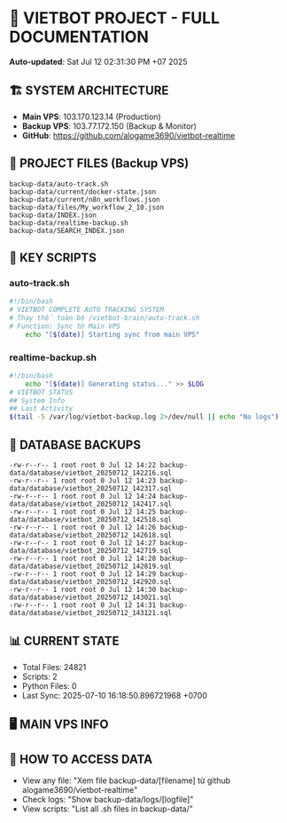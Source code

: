 # 🤖 VIETBOT PROJECT - FULL DOCUMENTATION
**Auto-updated**: Sat Jul 12 02:31:30 PM +07 2025

## 🏗️ SYSTEM ARCHITECTURE
- **Main VPS**: 103.170.123.14 (Production)
- **Backup VPS**: 103.77.172.150 (Backup & Monitor)
- **GitHub**: https://github.com/alogame3690/vietbot-realtime

## 📁 PROJECT FILES (Backup VPS)
```
backup-data/auto-track.sh
backup-data/current/docker-state.json
backup-data/current/n8n_workflows.json
backup-data/files/My_workflow_2_10.json
backup-data/INDEX.json
backup-data/realtime-backup.sh
backup-data/SEARCH_INDEX.json
```

## 🔧 KEY SCRIPTS
### auto-track.sh
```bash
#!/bin/bash
# VIETBOT COMPLETE AUTO TRACKING SYSTEM
# Thay thế toàn bộ /vietbot-brain/auto-track.sh
# Function: Sync từ Main VPS
    echo "[$(date)] Starting sync from main VPS"
```
### realtime-backup.sh
```bash
#!/bin/bash
    echo "[$(date)] Generating status..." >> $LOG
# VIETBOT STATUS
## System Info
## Last Activity
$(tail -5 /var/log/vietbot-backup.log 2>/dev/null || echo "No logs")
```

## 💾 DATABASE BACKUPS
```
-rw-r--r-- 1 root root 0 Jul 12 14:22 backup-data/database/vietbot_20250712_142216.sql
-rw-r--r-- 1 root root 0 Jul 12 14:23 backup-data/database/vietbot_20250712_142317.sql
-rw-r--r-- 1 root root 0 Jul 12 14:24 backup-data/database/vietbot_20250712_142417.sql
-rw-r--r-- 1 root root 0 Jul 12 14:25 backup-data/database/vietbot_20250712_142518.sql
-rw-r--r-- 1 root root 0 Jul 12 14:26 backup-data/database/vietbot_20250712_142618.sql
-rw-r--r-- 1 root root 0 Jul 12 14:27 backup-data/database/vietbot_20250712_142719.sql
-rw-r--r-- 1 root root 0 Jul 12 14:28 backup-data/database/vietbot_20250712_142819.sql
-rw-r--r-- 1 root root 0 Jul 12 14:29 backup-data/database/vietbot_20250712_142920.sql
-rw-r--r-- 1 root root 0 Jul 12 14:30 backup-data/database/vietbot_20250712_143021.sql
-rw-r--r-- 1 root root 0 Jul 12 14:31 backup-data/database/vietbot_20250712_143121.sql
```

## 📊 CURRENT STATE
- Total Files: 24821
- Scripts: 2
- Python Files: 0
- Last Sync: 2025-07-10 16:18:50.896721968 +0700

## 🖥️ MAIN VPS INFO


## 🚨 HOW TO ACCESS DATA
- View any file: "Xem file backup-data/[filename] từ github alogame3690/vietbot-realtime"
- Check logs: "Show backup-data/logs/[logfile]"
- View scripts: "List all .sh files in backup-data/"
